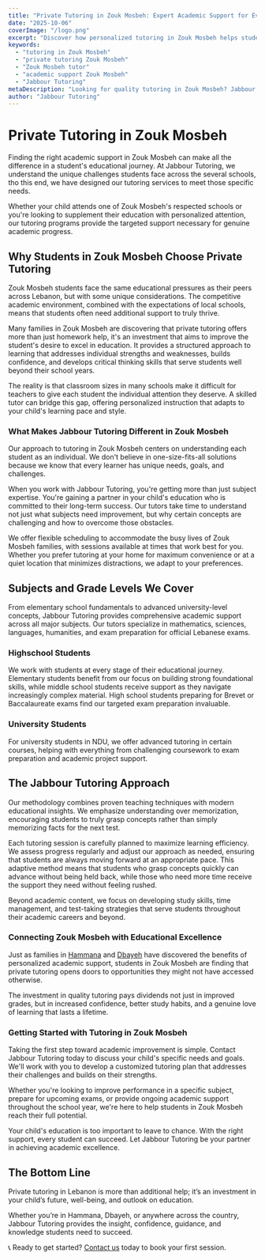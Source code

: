 ```yaml
---
title: "Private Tutoring in Zouk Mosbeh: Expert Academic Support for Every Student (2025)"
date: "2025-10-06"
coverImage: "/logo.png"
excerpt: "Discover how personalized tutoring in Zouk Mosbeh helps students excel academically. Professional one-on-one support tailored to your learning needs."
keywords:
  - "tutoring in Zouk Mosbeh"
  - "private tutoring Zouk Mosbeh"
  - "Zouk Mosbeh tutor"
  - "academic support Zouk Mosbeh"
  - "Jabbour Tutoring"
metaDescription: "Looking for quality tutoring in Zouk Mosbeh? Jabbour Tutoring offers personalized academic support to help students achieve their educational goals. Expert tutors across all subjects."
author: "Jabbour Tutoring"
---
```


# Private Tutoring in Zouk Mosbeh

Finding the right academic support in Zouk Mosbeh can make all the difference in a student's educational journey. At Jabbour Tutoring, we understand the unique challenges students face across the several schools, tho this end, we have designed our tutoring services to meet those specific needs.

Whether your child attends one of Zouk Mosbeh's respected schools or you're looking to supplement their education with personalized attention, our tutoring programs provide the targeted support necessary for genuine academic progress.

## Why Students in Zouk Mosbeh Choose Private Tutoring

Zouk Mosbeh students face the same educational pressures as their peers across Lebanon, but with some unique considerations. The competitive academic environment, combined with the expectations of local schools, means that students often need additional support to truly thrive.

Many families in Zouk Mosbeh are discovering that private tutoring offers more than just homework help, it's an investment that aims to improve the student's desire to excel in education. It provides a structured approach to learning that addresses individual strengths and weaknesses, builds confidence, and develops critical thinking skills that serve students well beyond their school years.

The reality is that classroom sizes in many schools make it difficult for teachers to give each student the individual attention they deserve. A skilled tutor can bridge this gap, offering personalized instruction that adapts to your child's learning pace and style.

### What Makes Jabbour Tutoring Different in Zouk Mosbeh

Our approach to tutoring in Zouk Mosbeh centers on understanding each student as an individual. We don't believe in one-size-fits-all solutions because we know that every learner has unique needs, goals, and challenges.

When you work with Jabbour Tutoring, you're getting more than just subject expertise. You're gaining a partner in your child's education who is committed to their long-term success. Our tutors take time to understand not just what subjects need improvement, but why certain concepts are challenging and how to overcome those obstacles.

We offer flexible scheduling to accommodate the busy lives of Zouk Mosbeh families, with sessions available at times that work best for you. Whether you prefer tutoring at your home for maximum convenience or at a quiet location that minimizes distractions, we adapt to your preferences.

## Subjects and Grade Levels We Cover

From elementary school fundamentals to advanced university-level concepts, Jabbour Tutoring provides comprehensive academic support across all major subjects. Our tutors specialize in mathematics, sciences, languages, humanities, and exam preparation for official Lebanese exams.

### Highschool Students

We work with students at every stage of their educational journey. Elementary students benefit from our focus on building strong foundational skills, while middle school students receive support as they navigate increasingly complex material. High school students preparing for Brevet or Baccalaureate exams find our targeted exam preparation invaluable.

### University Students

For university students in NDU, we offer advanced tutoring in certain courses, helping with everything from challenging coursework to exam preparation and academic project support.

## The Jabbour Tutoring Approach

Our methodology combines proven teaching techniques with modern educational insights. We emphasize understanding over memorization, encouraging students to truly grasp concepts rather than simply memorizing facts for the next test.

Each tutoring session is carefully planned to maximize learning efficiency. We assess progress regularly and adjust our approach as needed, ensuring that students are always moving forward at an appropriate pace. This adaptive method means that students who grasp concepts quickly can advance without being held back, while those who need more time receive the support they need without feeling rushed.

Beyond academic content, we focus on developing study skills, time management, and test-taking strategies that serve students throughout their academic careers and beyond.

### Connecting Zouk Mosbeh with Educational Excellence

Just as families in [Hammana](/tutoring-in-hammana) and [Dbayeh](/tutoring-in-dbayeh) have discovered the benefits of personalized academic support, students in Zouk Mosbeh are finding that private tutoring opens doors to opportunities they might not have accessed otherwise.

The investment in quality tutoring pays dividends not just in improved grades, but in increased confidence, better study habits, and a genuine love of learning that lasts a lifetime.

### Getting Started with Tutoring in Zouk Mosbeh

Taking the first step toward academic improvement is simple. Contact Jabbour Tutoring today to discuss your child's specific needs and goals. We'll work with you to develop a customized tutoring plan that addresses their challenges and builds on their strengths.

Whether you're looking to improve performance in a specific subject, prepare for upcoming exams, or provide ongoing academic support throughout the school year, we're here to help students in Zouk Mosbeh reach their full potential.

Your child's education is too important to leave to chance. With the right support, every student can succeed. Let Jabbour Tutoring be your partner in achieving academic excellence.

## The Bottom Line

Private tutoring in Lebanon is more than additional help; it’s an investment in your child’s future, well-being, and outlook on education.

Whether you’re in Hammana, Dbayeh, or anywhere across the country, Jabbour Tutoring provides the insight, confidence, guidance, and knowledge students need to succeed.

📞 Ready to get started?
[Contact us](/contact) today to book your first session.
